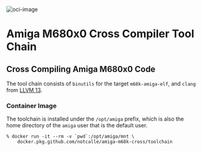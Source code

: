 ![oci-image](https://github.com/notCalle/amiga-m68k-cross/workflows/oci-image/badge.svg)

# Amiga M680x0 Cross Compiler Tool Chain

## Cross Compiling Amiga M680x0 Code

The tool chain consists of `binutils` for the target `m68k-amiga-elf`, and `clang` from [LLVM 13].

### Container Image

The toolchain is installed under the `/opt/amiga` prefix, which is also the home directory of the `amiga` user that is the default user.

```shell
% docker run -it --rm -v `pwd`:/opt/amiga/mnt \
    docker.pkg.github.com/notcalle/amiga-m68k-cross/toolchain
```

[LLVM 13]: https://github.com/llvm/llvm-project/tree/release/13.x
